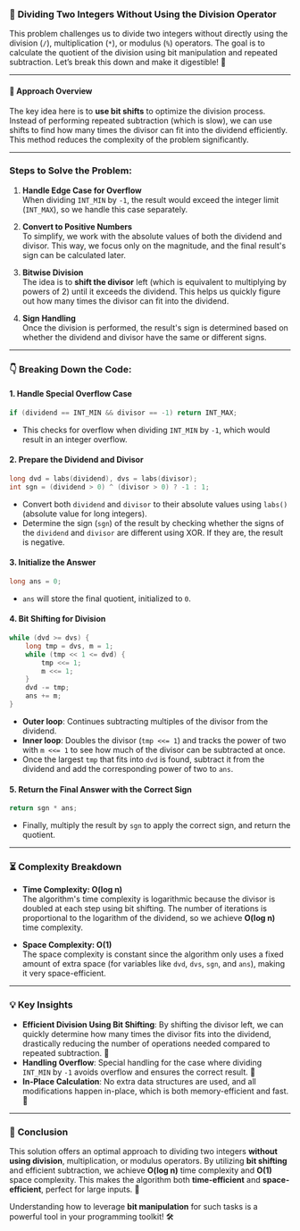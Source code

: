 ### 🌟 **Dividing Two Integers Without Using the Division Operator**

This problem challenges us to divide two integers without directly using the division (`/`), multiplication (`*`), or modulus (`%`) operators. The goal is to calculate the quotient of the division using bit manipulation and repeated subtraction. Let’s break this down and make it digestible! 🚀

---

#### 🧠 **Approach Overview**

The key idea here is to **use bit shifts** to optimize the division process. Instead of performing repeated subtraction (which is slow), we can use shifts to find how many times the divisor can fit into the dividend efficiently. This method reduces the complexity of the problem significantly.

---

### **Steps to Solve the Problem:**

1. **Handle Edge Case for Overflow**  
   When dividing `INT_MIN` by `-1`, the result would exceed the integer limit (`INT_MAX`), so we handle this case separately.

2. **Convert to Positive Numbers**  
   To simplify, we work with the absolute values of both the dividend and divisor. This way, we focus only on the magnitude, and the final result's sign can be calculated later.

3. **Bitwise Division**  
   The idea is to **shift the divisor** left (which is equivalent to multiplying by powers of 2) until it exceeds the dividend. This helps us quickly figure out how many times the divisor can fit into the dividend.

4. **Sign Handling**  
   Once the division is performed, the result's sign is determined based on whether the dividend and divisor have the same or different signs.

---

### 👇 **Breaking Down the Code:**

#### 1. **Handle Special Overflow Case**
   ```cpp
   if (dividend == INT_MIN && divisor == -1) return INT_MAX;
   ```
   - This checks for overflow when dividing `INT_MIN` by `-1`, which would result in an integer overflow.

#### 2. **Prepare the Dividend and Divisor**
   ```cpp
   long dvd = labs(dividend), dvs = labs(divisor);
   int sgn = (dividend > 0) ^ (divisor > 0) ? -1 : 1;
   ```
   - Convert both `dividend` and `divisor` to their absolute values using `labs()` (absolute value for long integers).
   - Determine the sign (`sgn`) of the result by checking whether the signs of the `dividend` and `divisor` are different using XOR. If they are, the result is negative.

#### 3. **Initialize the Answer**
   ```cpp
   long ans = 0;
   ```
   - `ans` will store the final quotient, initialized to `0`.

#### 4. **Bit Shifting for Division**
   ```cpp
   while (dvd >= dvs) {
       long tmp = dvs, m = 1;
       while (tmp << 1 <= dvd) {
           tmp <<= 1;
           m <<= 1;
       }
       dvd -= tmp;
       ans += m;
   }
   ```
   - **Outer loop**: Continues subtracting multiples of the divisor from the dividend.
   - **Inner loop**: Doubles the divisor (`tmp <<= 1`) and tracks the power of two with `m <<= 1` to see how much of the divisor can be subtracted at once.
   - Once the largest `tmp` that fits into `dvd` is found, subtract it from the dividend and add the corresponding power of two to `ans`.

#### 5. **Return the Final Answer with the Correct Sign**
   ```cpp
   return sgn * ans;
   ```
   - Finally, multiply the result by `sgn` to apply the correct sign, and return the quotient.

---

### ⏳ **Complexity Breakdown**

- **Time Complexity: O(log n)**  
  The algorithm's time complexity is logarithmic because the divisor is doubled at each step using bit shifting. The number of iterations is proportional to the logarithm of the dividend, so we achieve **O(log n)** time complexity.

- **Space Complexity: O(1)**  
  The space complexity is constant since the algorithm only uses a fixed amount of extra space (for variables like `dvd`, `dvs`, `sgn`, and `ans`), making it very space-efficient.

---

### 💡 **Key Insights**

- **Efficient Division Using Bit Shifting**: By shifting the divisor left, we can quickly determine how many times the divisor fits into the dividend, drastically reducing the number of operations needed compared to repeated subtraction. 🔧
- **Handling Overflow**: Special handling for the case where dividing `INT_MIN` by `-1` avoids overflow and ensures the correct result. 🌟
- **In-Place Calculation**: No extra data structures are used, and all modifications happen in-place, which is both memory-efficient and fast. 💨

---

### 🚀 **Conclusion**

This solution offers an optimal approach to dividing two integers **without using division**, multiplication, or modulus operators. By utilizing **bit shifting** and efficient subtraction, we achieve **O(log n)** time complexity and **O(1)** space complexity. This makes the algorithm both **time-efficient** and **space-efficient**, perfect for large inputs. 🙌

Understanding how to leverage **bit manipulation** for such tasks is a powerful tool in your programming toolkit! 🛠
